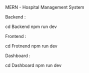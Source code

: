MERN - Hospital Management System 

Backend :

cd Backend
npm run dev

Frontend :

cd Frotnend
npm run dev

Dashboard :

cd Dashboard
npm run dev
